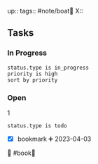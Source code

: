 up::
tags:: #note/boat🚤 
X:: 

## Tasks

### In Progress

```tasks
status.type is in_progress
priority is high
sort by priority
```


### Open
1
```tasks
status.type is todo
```

- [x] bookmark ➕ 2023-04-03

📘 #book📘


